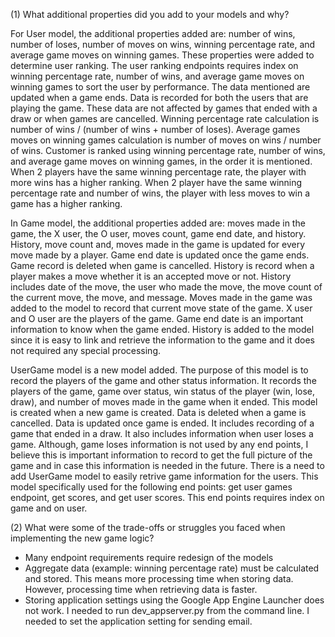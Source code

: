 (1)  What additional properties did you add to your models and why?

For User model, the additional properties added are: number of wins, number of loses, number of moves on wins, winning percentage rate, and average game moves on winning games.  These properties were added to determine user ranking.  The user ranking endpoints requires index on winning percentage rate, number of wins, and average game moves on winning games to sort the user by performance.  The data mentioned are updated when a game ends.  Data is recorded for both the users that are playing the game.  These data are not affected by games that ended with a draw or when games are cancelled.  Winning percentage rate calculation is number of wins / (number of wins + number of loses).   Average games moves on winning games calculation is number of moves on wins / number of wins.  Customer is ranked using winning percentage rate, number of wins, and average game moves on winning games, in the order it is mentioned.  When 2 players have the same winning percentage rate, the player with more wins has a higher ranking.  When 2 player have the same winning percentage rate and number of wins, the player with less moves to win a game has a higher ranking. 

In Game model, the additional properties added are: moves made in the game, the X user, the O user, moves count, game end date, and history.  History, move count and, moves made in the game is updated for every move made by a player.  Game end date is updated once the game ends.  Game record is deleted when game is cancelled.  History is record when a player makes a move whether it is an accepted move or not.  History includes date of the move, the user who made the move, the move count of the current move, the move, and message.  Moves made in the game was added to the model to record that current move state of the game.  X user and O user are the players of the game.  Game end date is an important information to know when the game ended.  History is added to the model since it is easy to link and retrieve the information to the game and it does not required any special processing.       

UserGame model is a new model added. The purpose of this model is to record the players of the game and other status information.  It records the players of the game, game over status, win status of the player (win, lose, draw), and number of moves made in the game when it ended.  This model is created when a new game is created.  Data is deleted when a game is cancelled.  Data is updated once game is ended.  It includes recording of a game that ended in a draw.  It also includes information when user loses a game.  Although, game loses information is not used by any end points, I believe this is important information to record to get the full picture of the game and in case this information is needed in the future.  There is a need to add UserGame model to easily retrive game information for the users.  This model specifically used for the following end points: get user games endpoint, get scores, and get user scores.  This end points requires index on game and on user.            


(2) What were some of the trade-offs or struggles you faced when implementing the new game logic?

- Many endpoint requirements require redesign of the models
- Aggregate data (example: winning percentage rate) must be calculated and stored.  This means more processing time when storing data.  However, processing time when retrieving data is faster.
- Storing application settings using the Google App Engine Launcher does not work.  I needed to run dev_appserver.py from the command line.  I needed to set the application setting for sending email.
  





